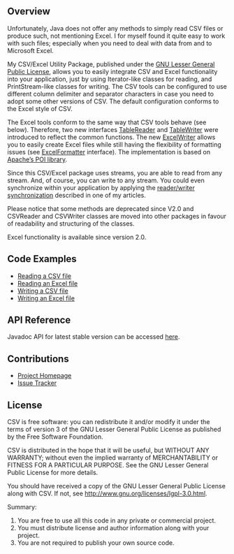## Overview

Unfortunately, Java does not offer any methods to simply read CSV files or produce such, not mentioning Excel. 
I for myself found it quite easy to work with such files; especially when you need to deal with data from and 
to Microsoft Excel.

My CSV/Excel Utility Package, published under the <a href="http://www.gnu.org/licenses/lgpl-3.0.html">GNU 
Lesser General Public License</a>, allows you to easily 
integrate CSV and Excel functionality into your application, just by using Iterator-like classes for reading, 
and PrintStream-like classes for writing. The CSV tools can be configured to use different column delimiter 
and separator characters in case you need to adopt some other versions of CSV. The default configuration 
conforms to the Excel style of CSV.

The Excel tools conform to the same way that CSV tools behave (see below). Therefore, two new interfaces 
[TableReader](https://www.javadoc.io/doc/eu.ralph-schuster/csv/latest//csv/TableReader.html) 
and [TableWriter](https://www.javadoc.io/doc/eu.ralph-schuster/csv/latest//csv/TableWriter.html)
were introduced to reflect the common functions. The new 
[ExcelWriter](https://www.javadoc.io/doc/eu.ralph-schuster/csv/latest//csv/impl/ExcelWriter.html)
allows you to easily create Excel files while still having the flexibility of formatting issues (see 
[ExcelFormatter](https://www.javadoc.io/doc/eu.ralph-schuster/csv/latest//csv/impl/ExcelFormatter.html)
interface). The implementation is based on [Apache’s POI library](http://poi.apache.org/).

Since this CSV/Excel package uses streams, you are able to read from any stream. And, of course, you can 
write to any stream. You could even synchronize within your application by applying the 
[reader/writer synchronization](https://techblog.ralph-schuster.eu/2008/08/09/synchronizing-reader-and-writer-threads/)
described in one of my articles.

Please notice that some methods are deprecated since V2.0 and CSVReader and CSVWriter classes are moved into 
other packages in favour of readability and structuring of the classes.

Excel functionality is available since version 2.0.

## Code Examples

 * <a href="https://www.javadoc.io/doc/eu.ralph-schuster/csv/latest//csv/impl/CSVReader.html">Reading a CSV file</a>
 * <a href="https://www.javadoc.io/doc/eu.ralph-schuster/csv/latest//csv/impl/ExcelReader.html">Reading an Excel file</a>
 * <a href="https://www.javadoc.io/doc/eu.ralph-schuster/csv/latest//csv/impl/CSVWriter.html">Writing a CSV file</a>
 * <a href="https://www.javadoc.io/doc/eu.ralph-schuster/csv/latest//csv/impl/ExcelWriter.html">Writing an Excel file</a>

## API Reference

Javadoc API for latest stable version can be accessed [here](https://www.javadoc.io/doc/eu.ralph-schuster/csv/latest//index.html).

## Contributions

 * [Project Homepage](https://techblog.ralph-schuster.eu/csv-utility-package-for-java/)
 * [Issue Tracker](http://jira.ralph-schuster.eu/)
  
## License

CSV is free software: you can redistribute it and/or modify it under the terms of version 3 of the GNU 
Lesser General Public  License as published by the Free Software Foundation.

CSV is distributed in the hope that it will be useful, but WITHOUT ANY WARRANTY; without even the implied 
warranty of MERCHANTABILITY or FITNESS FOR A PARTICULAR PURPOSE.  See the GNU Lesser General Public 
License for more details.

You should have received a copy of the GNU Lesser General Public License along with CSV.  If not, see 
<http://www.gnu.org/licenses/lgpl-3.0.html>.

Summary:
 1. You are free to use all this code in any private or commercial project. 
 2. You must distribute license and author information along with your project.
 3. You are not required to publish your own source code.

